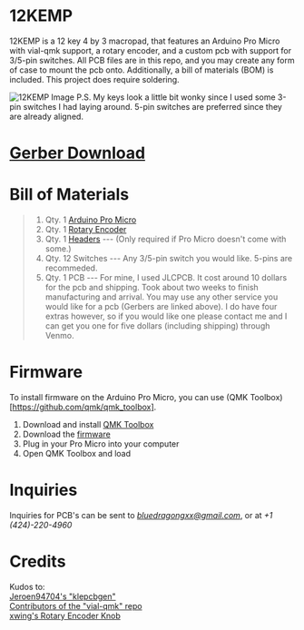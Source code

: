 # 12KEMP
12KEMP is a 12 key 4 by 3 macropad, that features an Arduino Pro Micro with vial-qmk support, a rotary encoder, and a custom pcb with support for 3/5-pin switches.
All PCB files are in this repo, and you may create any form of case to mount the pcb onto. Additionally, a bill of materials (BOM) is included. This project does require soldering.

![12KEMP Image](https://wchendev.s3.us-west-1.amazonaws.com/12KEMP/12KEMP.jpg#)
P.S. My keys look a little bit wonky since I used some 3-pin switches I had laying around. 5-pin switches are preferred since they are already aligned.

# [Gerber Download](https://wchendev.s3.us-west-1.amazonaws.com/12KEMP/12KEMPGerbers.zip)

# Bill of Materials

> 1. Qty. 1 [Arduino Pro Micro](https://www.amazon.com/diymore-ATmega32U4-Replace-ATmega328-Leonardo/dp/B01KJR41J4/ref=sr_1_7?crid=2TV1OV7X80R84&dib=eyJ2IjoiMSJ9.jKYez29mK6YK_f88w-bgz3mYgCO3U3ROUKi0wRmtN2kDuCeBVRQpC_ccrqG2pYjG2s_7hehBz2tWRilt03edBe30PSgfh7yMx-AH5YFJlQzmBc1oBAz5di5YIxvEaDWW3IQMuuvNOEwT4wzSnCYAyABNuGAy4x8eTRF2ibkGfM5qGxep7NiMdLiKxkcrSfIW_Kh1h9zkkntEETOG11ksWR9l-3sSsmbHMOWphog07v4.Wwd1CEMn-VoI6fzyggWqVfDeRN28I6T6iWlPUQWukNk&dib_tag=se&keywords=arduino+pro+micro&qid=1710992664&sprefix=arduino+pro+micro%2Caps%2C168&sr=8-7)
> 2. Qty. 1 [Rotary Encoder](https://www.digikey.com/en/products/detail/bourns-inc/PEC12R-4020F-S0024/4699271)
> 3. Qty. 1 [Headers](https://www.digikey.com/en/products/detail/cnc-tech/220-1-24-006/3441519) --- (Only required if Pro Micro doesn't come with some.) 
> 4. Qty. 12 Switches --- Any 3/5-pin switch you would like. 5-pins are recommeded.
> 5. Qty. 1 PCB --- For mine, I used JLCPCB. It cost around 10 dollars for the pcb and shipping. Took about two weeks to finish manufacturing and arrival. You may use any other service you would like for a pcb (Gerbers are linked above). I do have four extras however, so if you would like one please contact me and I can get you one for five dollars (including shipping) through Venmo.

# Firmware

To install firmware on the Arduino Pro Micro, you can use (QMK Toolbox)[https://github.com/qmk/qmk_toolbox].
1. Download and install [QMK Toolbox](https://github.com/qmk/qmk_toolbox)
2. Download the [firmware](https://wchendev.s3.us-west-1.amazonaws.com/12KEMP/12KEMP.hex)
3. Plug in your Pro Micro into your computer
4. Open QMK Toolbox and load 

# Inquiries

Inquiries for PCB's can be sent to *bluedragongxx@gmail.com*, or at *+1 (424)-220-4960*

# Credits
Kudos to:<br>
[Jeroen94704's "klepcbgen"](https://github.com/jeroen94704/klepcbgen)<br>
[Contributors of the "vial-qmk" repo](https://github.com/vial-kb/vial-qmk)<br>
[xwing's Rotary Encoder Knob](https://www.printables.com/model/168924-rotary-encoder-knob/comments/1590018)